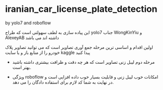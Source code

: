 # iranian_car_license_plate_detection
by yolo7 and roboflow


این پیاده سازی به لطف سهولتی است که طراح yolo7
جناب WongKinYiu و AlexeyAB
داشته اند می باشد

اولین اقدام و اساسی ترین مرحله جمع آوری تصاویر است که می توانید تصاویر پلاک خودرو را از منابع باز و یا سایت kaggle پیدا کنید


* مرحله دوم لیبل زنی تصاویر است که هر چه دقت و ظرافت بیشتری داشته باشید بهتر است.

* ویژگی roboflow امکانات خوب لیبل زنی و قابلیت بسیار خوب داده افزایی است و در نهایت به شما کد لازم برای استفاده دادگان را می دهد.



